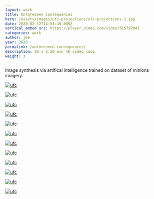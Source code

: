 ```yaml
---
layout: work
title: Unforeseen Consequences
hero: /assets/images/ufc-projections/ufc-projections-1.jpg
date: 2020-02-12T14:53:49.009Z
vertical_embed_uri: https://player.vimeo.com/video/515797043
categories: work
author: jbe
year: 2020
permalink: /unforeseen-consequences/
description: 20 x 2:20 min 4K video loop
weight: 3
---
```



<div class="pad">

Image synthesis via artifical intelligence trained on dataset of minions imagery. 

</div>

<!-- <div class='embed-container embed-vertical hidden'>
	<iframe width="1000" height="1870" src='https://www.youtube.com/embed/ZcYu6V4PbhI' frameborder='0' allowfullscreen></iframe>
</div>
 -->

[![ufc](/assets/images/ufc-blocks/ufc-blocks-1.jpg?nf_resize=fit&w=1920 "ufc")](/assets/images/ufc-blocks/ufc-blocks-1.jpg)

[![ufc](/assets/images/ufc-projections/ufc-projections-2.jpg?nf_resize=fit&w=1920 "ufc")](/assets/images/ufc-projections/ufc-projections-2.jpg)


[![ufc](/assets/images/ufc-blocks/ufc-blocks-4.jpg?nf_resize=fit&w=1920 "ufc")](/assets/images/ufc-blocks/ufc-blocks-4.jpg)

[![ufc](/assets/images/ufc-sequence/ufc-sequence-0.jpg?nf_resize=fit&w=1920 "ufc")](/assets/images/ufc-sequence/ufc-sequence-0.jpg)


[![ufc](/assets/images/ufc-blocks/ufc-blocks-5.jpg?nf_resize=fit&w=1920 "ufc")](/assets/images/ufc-blocks/ufc-blocks-5.jpg)

[![ufc](/assets/images/ufc-projections/ufc-projections-3.jpg?nf_resize=fit&w=1920 "ufc")](/assets/images/ufc-projections/ufc-projections-3.jpg)


[![ufc](/assets/images/ufc-blocks/ufc-blocks-6.jpg?nf_resize=fit&w=1920 "ufc")](/assets/images/ufc-blocks/ufc-blocks-6.jpg)

[![ufc](/assets/images/ufc-projections/ufc-projections-2.jpg?nf_resize=fit&w=1920 "ufc")](/assets/images/ufc-projections/ufc-projections-2.jpg)


[![ufc](/assets/images/ufc-blocks/ufc-blocks-7.jpg?nf_resize=fit&w=1920 "ufc")](/assets/images/ufc-blocks/ufc-blocks-7.jpg)

[![ufc](/assets/images/ufc-projections/ufc-projections-9.jpg?nf_resize=fit&w=1920 "ufc")](/assets/images/ufc-projections/ufc-projections-9.jpg)

[![ufc](/assets/images/ufc-blocks/ufc-blocks-8.jpg?nf_resize=fit&w=1920 "ufc")](/assets/images/ufc-blocks/ufc-blocks-8.jpg)


[![ufc](/assets/images/ufc-sequence/ufc-sequence-1.jpg?nf_resize=fit&w=1920 "ufc")](/assets/images/ufc-sequence/ufc-sequence-1.jpg)






